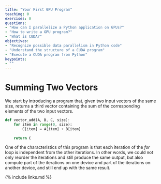 ```yaml
---
title: "Your First GPU Program"
teaching: 0
exercises: 0
questions:
- "How can I parallelize a Python application on GPUs?"
- "How to write a GPU program?"
- "What is CUDA?"
objectives:
- "Recognize possible data parallelism in Python code"
- "Understand the structure of a CUDA program"
- "Execute a CUDA program from Python"
keypoints:
- ""
---
```


# Summing Two Vectors

We start by introducing a program that, given two input vectors of the same size, returns a third vector containing the sum of the corresponding elements of the two input vectors.

~~~python
def vector_add(A, B, C, size):
    for item in range(0, size):
        C[item] = A[item] + B[item]
    
    return C
~~~

One of the characteristics of this program is that each iteration of the *for* loop is independent from the other iterations.
In other words, we could not only reorder the iterations and still produce the same output, but also compute part of the iterations on one device and part of the iterations on another device, and still end up with the same result.

{% include links.md %}

